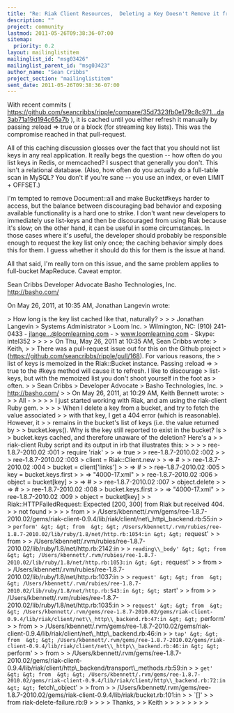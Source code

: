 ```yaml
---
title: "Re: Riak Client Resources,	Deleting a Key Doesn't Remove it from bucket.keys"
description: ""
project: community
lastmod: 2011-05-26T09:38:36-07:00
sitemap:
  priority: 0.2
layout: mailinglistitem
mailinglist_id: "msg03426"
mailinglist_parent_id: "msg03423"
author_name: "Sean Cribbs"
project_section: "mailinglistitem"
sent_date: 2011-05-26T09:38:36-07:00
---
```



With recent commits ( 
https://github.com/seancribbs/ripple/compare/35d7323fb0e179c8c971...da3ab71a19d194c65a7b
 ), it is cached until you either refresh it manually by passing :reload =&gt; 
true or a block (for streaming key lists). This was the compromise reached in 
that pull-request.

All of this caching discussion glosses over the fact that you should not list 
keys in any real application. It really begs the question -- how often do you 
list keys in Redis, or memcached? I suspect that generally you don't. This 
isn't a relational database. (Also, how often do you actually do a full-table 
scan in MySQL? You don't if you're sane -- you use an index, or even LIMIT + 
OFFSET.)

I'm tempted to remove Document::all and make Bucket#keys harder to access, but 
the balance between discouraging bad behavior and exposing available 
functionality is a hard one to strike. I don't want new developers to 
immediately use list-keys and then be discouraged from using Riak because it's 
slow; on the other hand, it can be useful in some circumstances. In those 
cases where it's useful, the developer should probably be responsible enough to 
request the key list only once; the caching behavior simply does this for them. 
I guess whether it should do this for them is the issue at hand.

All that said, I'm really torn on this issue, and the same problem applies to 
full-bucket MapReduce. Caveat emptor.

Sean Cribbs 
Developer Advocate
Basho Technologies, Inc.
http://basho.com/

On May 26, 2011, at 10:35 AM, Jonathan Langevin wrote:

&gt; How long is the key list cached like that, naturally?
&gt; 
&gt; 
&gt; Jonathan Langevin
&gt; Systems Administrator
&gt; Loom Inc.
&gt; Wilmington, NC: (910) 241-0433 - jlange...@loomlearning.com - 
&gt; www.loomlearning.com - Skype: intel352
&gt; 
&gt; 
&gt; 
&gt; On Thu, May 26, 2011 at 10:35 AM, Sean Cribbs  wrote:
&gt; Keith,
&gt; 
&gt; There was a pull-request issue out for this on the Github project 
&gt; (https://github.com/seancribbs/ripple/pull/168). For various reasons, the 
&gt; list of keys is memoized in the Riak::Bucket instance. Passing :reload =&gt; 
&gt; true to the #keys method will cause it to refresh. I like to discourage 
&gt; list-keys, but with the memoized list you don't shoot yourself in the foot as 
&gt; often.
&gt; 
&gt; Sean Cribbs 
&gt; Developer Advocate
&gt; Basho Technologies, Inc.
&gt; http://basho.com/
&gt; 
&gt; On May 26, 2011, at 10:29 AM, Keith Bennett wrote:
&gt; 
&gt; &gt; All -
&gt; &gt;
&gt; &gt; I just started working with Riak, and am using the riak-client Ruby gem.
&gt; &gt;
&gt; &gt; When I delete a key from a bucket, and try to fetch the value associated 
&gt; &gt; with that key, I get a 404 error (which is reasonable). However, it 
&gt; &gt; remains in the bucket's list of keys (i.e. the value returned by 
&gt; &gt; bucket.keys(). Why is the key still reported to exist in the bucket? Is 
&gt; &gt; bucket.keys cached, and therefore unaware of the deletion? Here's a 
&gt; &gt; riak-client Ruby script and its output in irb that illustrates this:
&gt; &gt;
&gt; &gt; ree-1.8.7-2010.02 :001 &gt; require 'riak'
&gt; &gt; =&gt; true
&gt; &gt; ree-1.8.7-2010.02 :002 &gt;
&gt; &gt; ree-1.8.7-2010.02 :003 &gt; client = Riak::Client.new
&gt; &gt; =&gt; #
&gt; &gt; ree-1.8.7-2010.02 :004 &gt; bucket = client['links']
&gt; &gt; =&gt; #
&gt; &gt; ree-1.8.7-2010.02 :005 &gt; key = bucket.keys.first
&gt; &gt; =&gt; "4000-17.xml"
&gt; &gt; ree-1.8.7-2010.02 :006 &gt; object = bucket[key]
&gt; &gt; =&gt; #
&gt; &gt; ree-1.8.7-2010.02 :007 &gt; object.delete
&gt; &gt; =&gt; #
&gt; &gt; ree-1.8.7-2010.02 :008 &gt; bucket.keys.first
&gt; &gt; =&gt; "4000-17.xml"
&gt; &gt; ree-1.8.7-2010.02 :009 &gt; object = bucket[key]
&gt; &gt; Riak::HTTPFailedRequest: Expected [200, 300] from Riak but received 404. 
&gt; &gt; not found
&gt; &gt;
&gt; &gt; from 
&gt; &gt; /Users/kbennett/.rvm/gems/ree-1.8.7-2010.02/gems/riak-client-0.9.4/lib/riak/client/net\\_http\\_backend.rb:55:in
&gt; &gt; `perform'
&gt; &gt; from 
&gt; &gt; /Users/kbennett/.rvm/rubies/ree-1.8.7-2010.02/lib/ruby/1.8/net/http.rb:1054:in
&gt; &gt; `request'
&gt; &gt; from 
&gt; &gt; /Users/kbennett/.rvm/rubies/ree-1.8.7-2010.02/lib/ruby/1.8/net/http.rb:2142:in
&gt; &gt; `reading\\_body'
&gt; &gt; from 
&gt; &gt; /Users/kbennett/.rvm/rubies/ree-1.8.7-2010.02/lib/ruby/1.8/net/http.rb:1053:in
&gt; &gt; `request'
&gt; &gt; from 
&gt; &gt; /Users/kbennett/.rvm/rubies/ree-1.8.7-2010.02/lib/ruby/1.8/net/http.rb:1037:in
&gt; &gt; `request'
&gt; &gt; from 
&gt; &gt; /Users/kbennett/.rvm/rubies/ree-1.8.7-2010.02/lib/ruby/1.8/net/http.rb:543:in
&gt; &gt; `start'
&gt; &gt; from 
&gt; &gt; /Users/kbennett/.rvm/rubies/ree-1.8.7-2010.02/lib/ruby/1.8/net/http.rb:1035:in
&gt; &gt; `request'
&gt; &gt; from 
&gt; &gt; /Users/kbennett/.rvm/gems/ree-1.8.7-2010.02/gems/riak-client-0.9.4/lib/riak/client/net\\_http\\_backend.rb:47:in
&gt; &gt; `perform'
&gt; &gt; from 
&gt; &gt; /Users/kbennett/.rvm/gems/ree-1.8.7-2010.02/gems/riak-client-0.9.4/lib/riak/client/net\\_http\\_backend.rb:46:in
&gt; &gt; `tap'
&gt; &gt; from 
&gt; &gt; /Users/kbennett/.rvm/gems/ree-1.8.7-2010.02/gems/riak-client-0.9.4/lib/riak/client/net\\_http\\_backend.rb:46:in
&gt; &gt; `perform'
&gt; &gt; from 
&gt; &gt; /Users/kbennett/.rvm/gems/ree-1.8.7-2010.02/gems/riak-client-0.9.4/lib/riak/client/http\\_backend/transport\\_methods.rb:59:in
&gt; &gt; `get'
&gt; &gt; from 
&gt; &gt; /Users/kbennett/.rvm/gems/ree-1.8.7-2010.02/gems/riak-client-0.9.4/lib/riak/client/http\\_backend.rb:72:in
&gt; &gt; `fetch\\_object'
&gt; &gt; from 
&gt; &gt; /Users/kbennett/.rvm/gems/ree-1.8.7-2010.02/gems/riak-client-0.9.4/lib/riak/bucket.rb:101:in
&gt; &gt; `[]'
&gt; &gt; from riak-delete-failure.rb:9
&gt; &gt;
&gt; &gt; Thanks,
&gt; &gt; Keith
&gt; &gt;
&gt; &gt;
&gt; &gt;
&gt; 
&gt; 
 

